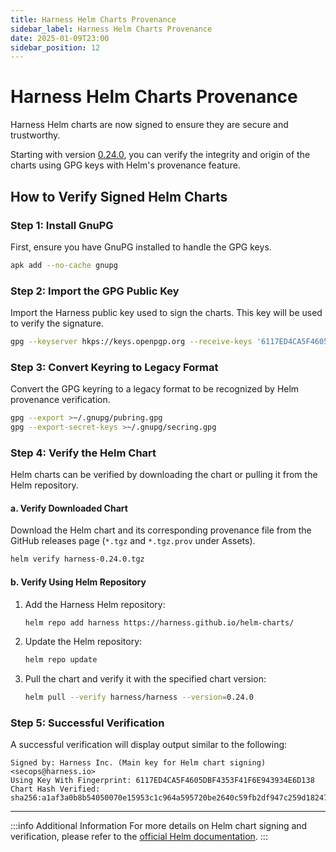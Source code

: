 ```yaml
---
title: Harness Helm Charts Provenance
sidebar_label: Harness Helm Charts Provenance
date: 2025-01-09T23:00
sidebar_position: 12
---
```


# Harness Helm Charts Provenance

Harness Helm charts are now signed to ensure they are secure and trustworthy. 

Starting with version [0.24.0](../release-notes/self-managed-enterprise-edition.md), you can verify the integrity and origin of the charts using GPG keys with Helm's provenance feature.

## How to Verify Signed Helm Charts

### Step 1: Install GnuPG
First, ensure you have GnuPG installed to handle the GPG keys.

```bash
apk add --no-cache gnupg
```

### Step 2: Import the GPG Public Key
Import the Harness public key used to sign the charts. This key will be used to verify the signature.

```bash
gpg --keyserver hkps://keys.openpgp.org --receive-keys '6117ED4CA5F4605DBF4353F41F6E943934E6D138'
```

### Step 3: Convert Keyring to Legacy Format
Convert the GPG keyring to a legacy format to be recognized by Helm provenance verification.

```bash
gpg --export >~/.gnupg/pubring.gpg
gpg --export-secret-keys >~/.gnupg/secring.gpg
```

### Step 4: Verify the Helm Chart
Helm charts can be verified by downloading the chart or pulling it from the Helm repository.

#### a. Verify Downloaded Chart
Download the Helm chart and its corresponding provenance file from the GitHub releases page (`*.tgz` and `*.tgz.prov` under Assets).

```bash
helm verify harness-0.24.0.tgz
```

#### b. Verify Using Helm Repository
1. Add the Harness Helm repository:

   ```bash
   helm repo add harness https://harness.github.io/helm-charts/
   ```

2. Update the Helm repository:

   ```bash
   helm repo update
   ```

3. Pull the chart and verify it with the specified chart version:

   ```bash
   helm pull --verify harness/harness --version=0.24.0
   ```

### Step 5: Successful Verification
A successful verification will display output similar to the following:

```plaintext
Signed by: Harness Inc. (Main key for Helm chart signing) <secops@harness.io>
Using Key With Fingerprint: 6117ED4CA5F4605DBF4353F41F6E943934E6D138
Chart Hash Verified: sha256:a1af3a0b8b54050070e15953c1c964a595720be2640c59fb2df947c259d18247
```
***

:::info Additional Information
For more details on Helm chart signing and verification, please refer to the [official Helm documentation](https://helm.sh/docs/topics/provenance/).
:::